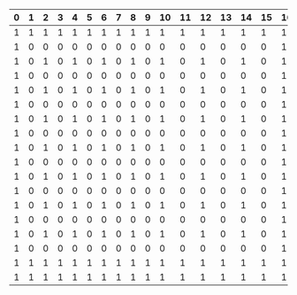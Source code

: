 |0|1|2|3|4|5|6|7|8|9|10|11|12|13|14|15|16|17|
|:---|:---|:---|:---|:---|:---|:---|:---|:---|:---|:---|:---|:---|:---|:---|:---|:---|:---|
|1|1|1|1|1|1|1|1|1|1|1|1|1|1|1|1|1|1|
|1|0|0|0|0|0|0|0|0|0|0|0|0|0|0|0|1|1|
|1|0|1|0|1|0|1|0|1|0|1|0|1|0|1|0|1|1|
|1|0|0|0|0|0|0|0|0|0|0|0|0|0|0|0|1|1|
|1|0|1|0|1|0|1|0|1|0|1|0|1|0|1|0|1|1|
|1|0|0|0|0|0|0|0|0|0|0|0|0|0|0|0|1|1|
|1|0|1|0|1|0|1|0|1|0|1|0|1|0|1|0|1|1|
|1|0|0|0|0|0|0|0|0|0|0|0|0|0|0|0|1|1|
|1|0|1|0|1|0|1|0|1|0|1|0|1|0|1|0|1|1|
|1|0|0|0|0|0|0|0|0|0|0|0|0|0|0|0|1|1|
|1|0|1|0|1|0|1|0|1|0|1|0|1|0|1|0|1|1|
|1|0|0|0|0|0|0|0|0|0|0|0|0|0|0|0|1|1|
|1|0|1|0|1|0|1|0|1|0|1|0|1|0|1|0|1|1|
|1|0|0|0|0|0|0|0|0|0|0|0|0|0|0|0|1|1|
|1|0|1|0|1|0|1|0|1|0|1|0|1|0|1|0|1|1|
|1|0|0|0|0|0|0|0|0|0|0|0|0|0|0|0|1|1|
|1|1|1|1|1|1|1|1|1|1|1|1|1|1|1|1|1|1|
|1|1|1|1|1|1|1|1|1|1|1|1|1|1|1|1|1|1|
